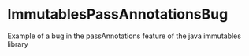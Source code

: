 # ImmutablesPassAnnotationsBug
Example of a bug in the passAnnotations feature of the java immutables library
